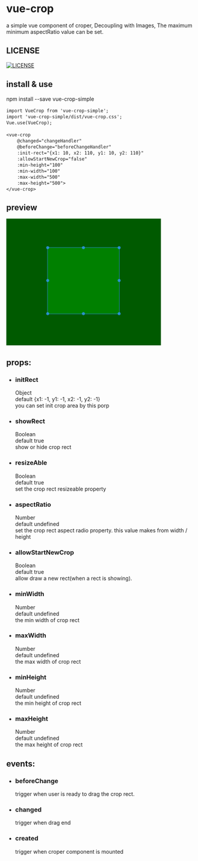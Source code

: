# vue-crop
a simple vue component of croper,  Decoupling with Images, The maximum minimum aspectRatio value can be set.

## LICENSE
[![LICENSE](https://img.shields.io/badge/license-NPL%20(The%20996%20Prohibited%20License)-blue.svg)](https://github.com/996icu/996.ICU/blob/master/LICENSE)

## install & use
npm install --save vue-crop-simple

    import VueCrop from 'vue-crop-simple';
    import 'vue-crop-simple/dist/vue-crop.css';
    Vue.use(VueCrop);

    <vue-crop
        @changed="changeHandler"
        @beforeChange="beforeChangeHandler"
        :init-rect="{x1: 10, x2: 110, y1: 10, y2: 110}"
        :allowStartNewCrop="false"
        :min-height="100"
        :min-width="100"
        :max-width="500"
        :max-height="500">
    </vue-crop>

## preview
![preview](img/demo.png)
## props:
+ ### initRect
    Object  
    default {x1: -1, y1: -1, x2: -1, y2: -1}  
    you can set init crop area by this porp
+ ### showRect
    Boolean  
    default true  
    show or hide crop rect
+ ### resizeAble
    Boolean  
    default true  
    set the crop rect resizeable property
+ ### aspectRatio
    Number  
    default undefined  
    set the crop rect aspect radio property. this value makes from width / height
+ ### allowStartNewCrop
    Boolean  
    default true  
    allow draw a new rect(when a rect is showing).
+ ### minWidth
    Number  
    default undefined  
    the min width of crop rect
+ ### maxWidth
    Number  
    default undefined  
    the max width of crop rect
+ ### minHeight
    Number  
    default undefined  
    the min height of crop rect
+ ### maxHeight
    Number  
    default undefined  
    the max height of crop rect
## events:
+ ### beforeChange
    trigger when user is ready to drag the crop rect.
+ ### changed
    trigger when drag end
+ ### created
    trigger when croper component is mounted